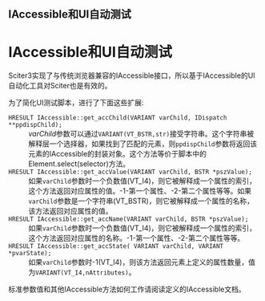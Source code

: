 ## IAccessible和UI自动测试

<h1>IAccessible和UI自动测试</h1>
  <p>Sciter3实现了与传统浏览器兼容的IAccessible接口，所以基于IAccessible的UI自动化工具对Sciter也是有效的。</p>
  <p>为了简化UI测试脚本，进行了下面这些扩展:</p>
  <dl>
    <dt><code>HRESULT IAccessible::get_accChild(VARIANT varChild, IDispatch **ppdispChild);</code></dt>
    <dd><i>varChild</i>参数可以通过<code>VARIANT(VT_BSTR,str)</code>接受字符串。这个字符串被解释层一个选择器，如果找到了匹配的元素，则<code>ppdispChild</code>参数将返回该元素的IAccessible的封装对象。这个方法等价于脚本中的Element.select(selector)方法。</dd>
    <dt><code>HRESULT IAccessible::get_accValue(VARIANT varChild, BSTR *pszValue);</code></dt>
    <dd>如果<code>varChild</code>参数时一个负数值(VT_I4)，则它被解释成一个属性的索引，这个方法返回对应属性的值。-1-第一个属性、-2-第二个属性等等。如果<code>varChild</code>参数是一个字符串(VT_BSTR)，则它被解释成一个属性的名称，该方法返回对应属性的值。</dd>
    <dt><code>HRESULT IAccessible::get_accName(VARIANT varChild, BSTR *pszValue);</code></dt>
    <dd>如果<code>varChild</code>参数时一个负数值(VT_I4)，则它被解释成一个属性的索引，这个方法返回对应属性的名称。-1-第一个属性、-2-第二个属性等等。</dd>
    <dt><code>HRESULT IAccessible::get_accState( VARIANT varChild, VARIANT *pvarState);</code></dt>
    <dd>如果<code>varChild</code>参数时-1(VT_I4)，则该方法返回元素上定义的属性数量，值为<code>VARIANT(VT_I4,nAttributes)</code>。</dd></dl>
  <p>标准参数值和其他IAccessible方法如何工作请阅读定义的IAccessible文档。 </p>
  <p></p>